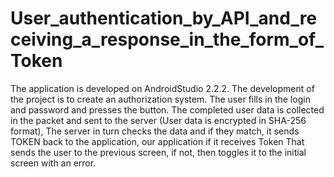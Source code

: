 # User_authentication_by_API_and_receiving_a_response_in_the_form_of_Token

The application is developed on AndroidStudio 2.2.2.
The development of the project is to create an authorization system. The user fills in the login and password and presses the button.
The completed user data is collected in the packet and sent to the server (User data is encrypted in SHA-256 format),
The server in turn checks the data and if they match, it sends TOKEN back to the application, our application if it receives Token
That sends the user to the previous screen, if not, then toggles it to the initial screen with an error.
